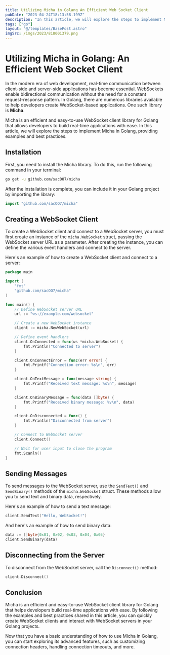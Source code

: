```yaml
---
title: Utilizing Micha in Golang An Efficient Web Socket Client
pubDate: "2023-04-24T18:13:58.199Z"
description: "In this article, we will explore the steps to implement Micha in Golang, providing examples and best practices."
tags: ["go"]
layout: "@/templates/BasePost.astro"
imgSrc: /imgs/2023/818001379.png
---
```

# Utilizing Micha in Golang: An Efficient Web Socket Client

In the modern era of web development, real-time communication between client-side and server-side applications has become essential. WebSockets enable bidirectional communication without the need for a constant request-response pattern. In Golang, there are numerous libraries available to help developers create WebSocket-based applications. One such library is **Micha**.

Micha is an efficient and easy-to-use WebSocket client library for Golang that allows developers to build real-time applications with ease. In this article, we will explore the steps to implement Micha in Golang, providing examples and best practices.

## Installation

First, you need to install the Micha library. To do this, run the following command in your terminal:

```bash
go get -u github.com/sacOO7/micha
```

After the installation is complete, you can include it in your Golang project by importing the library:

```go
import "github.com/sacOO7/micha"
```

## Creating a WebSocket Client

To create a WebSocket client and connect to a WebSocket server, you must first create an instance of the `micha.WebSocket` struct, passing the WebSocket server URL as a parameter. After creating the instance, you can define the various event handlers and connect to the server.

Here's an example of how to create a WebSocket client and connect to a server:

```go
package main

import (
	"fmt"
	"github.com/sacOO7/micha"
)

func main() {
	// Define WebSocket server URL
	url := "ws://example.com/websocket"

	// Create a new WebSocket instance
	client := micha.NewWebSocket(url)

	// Define event handlers
	client.OnConnected = func(ws *micha.WebSocket) {
		fmt.Println("Connected to server")
	}

	client.OnConnectError = func(err error) {
		fmt.Printf("Connection error: %s\n", err)
	}

	client.OnTextMessage = func(message string) {
		fmt.Printf("Received text message: %s\n", message)
	}

	client.OnBinaryMessage = func(data []byte) {
		fmt.Printf("Received binary message: %v\n", data)
	}

	client.OnDisconnected = func() {
		fmt.Println("Disconnected from server")
	}

	// Connect to WebSocket server
	client.Connect()

	// Wait for user input to close the program
	fmt.Scanln()
}
```

## Sending Messages

To send messages to the WebSocket server, use the `SendText()` and `SendBinary()` methods of the `micha.WebSocket` struct. These methods allow you to send text and binary data, respectively.

Here's an example of how to send a text message:

```go
client.SendText("Hello, WebSocket!")
```

And here's an example of how to send binary data:

```go
data := []byte{0x01, 0x02, 0x03, 0x04, 0x05}
client.SendBinary(data)
```

## Disconnecting from the Server

To disconnect from the WebSocket server, call the `Disconnect()` method:

```go
client.Disconnect()
```

## Conclusion

Micha is an efficient and easy-to-use WebSocket client library for Golang that helps developers build real-time applications with ease. By following the examples and best practices shared in this article, you can quickly create WebSocket clients and interact with WebSocket servers in your Golang projects.

Now that you have a basic understanding of how to use Micha in Golang, you can start exploring its advanced features, such as customizing connection headers, handling connection timeouts, and more.
